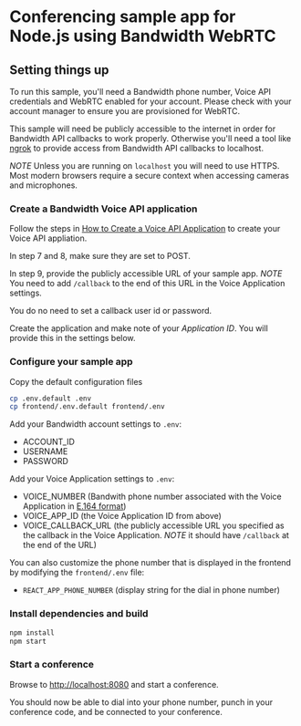 # Conferencing sample app for Node.js using Bandwidth WebRTC

## Setting things up

To run this sample, you'll need a Bandwidth phone number, Voice API credentials and WebRTC enabled for your account. Please check with your account manager to ensure you are provisioned for WebRTC.

This sample will need be publicly accessible to the internet in order for Bandwidth API callbacks to work properly. Otherwise you'll need a tool like [ngrok](https://ngrok.com) to provide access from Bandwidth API callbacks to localhost.

*NOTE* Unless you are running on `localhost` you will need to use HTTPS. Most modern browsers require a secure context when accessing cameras and microphones.


### Create a Bandwidth Voice API application
Follow the steps in [How to Create a Voice API Application](https://support.bandwidth.com/hc/en-us/articles/360035060934-How-to-Create-a-Voice-API-Application-V2-) to create your Voice API appliation.

In step 7 and 8, make sure they are set to POST.

In step 9, provide the publicly accessible URL of your sample app. *NOTE* You need to add `/callback` to the end of this URL in the Voice Application settings.

You do no need to set a callback user id or password. 

Create the application and make note of your _Application ID_. You will provide this in the settings below.

### Configure your sample app
Copy the default configuration files

```bash
cp .env.default .env
cp frontend/.env.default frontend/.env
```

Add your Bandwidth account settings to `.env`:

* ACCOUNT\_ID
* USERNAME
* PASSWORD

Add your Voice Application settings to `.env`:

* VOICE\_NUMBER (Bandwith phone number associated with the Voice Application in [E.164 format](https://www.bandwidth.com/glossary/e164/))
* VOICE\_APP\_ID (the Voice Application ID from above)
* VOICE\_CALLBACK\_URL (the publicly accessible URL you specified as the callback in the Voice Application. *NOTE* it should have `/callback` at the end of the URL)

You can also customize the phone number that is displayed in the frontend by modifying the `frontend/.env` file:

* `REACT_APP_PHONE_NUMBER` (display string for the dial in phone number)

### Install dependencies and build

```bash
npm install
npm start
```

### Start a conference
Browse to [http://localhost:8080](http://localhost:8080) and start a conference.

You should now be able to dial into your phone number, punch in your conference code, and be connected to your conference.